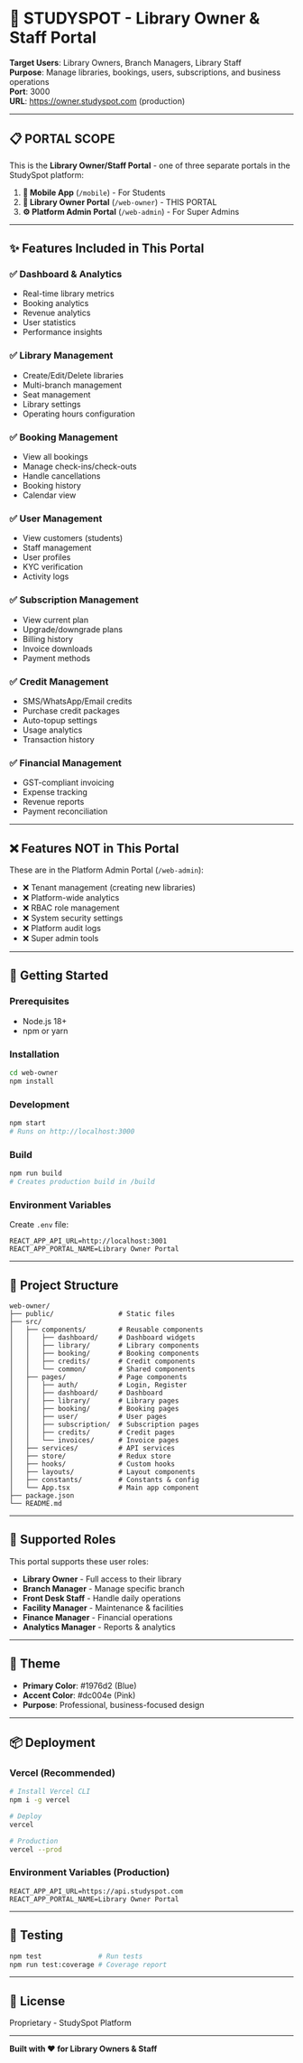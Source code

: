 # 🏢 STUDYSPOT - Library Owner & Staff Portal

**Target Users**: Library Owners, Branch Managers, Library Staff  
**Purpose**: Manage libraries, bookings, users, subscriptions, and business operations  
**Port**: 3000  
**URL**: https://owner.studyspot.com (production)

---

## 📋 **PORTAL SCOPE**

This is the **Library Owner/Staff Portal** - one of three separate portals in the StudySpot platform:

1. **📱 Mobile App** (`/mobile`) - For Students
2. **🏢 Library Owner Portal** (`/web-owner`) - THIS PORTAL
3. **⚙️ Platform Admin Portal** (`/web-admin`) - For Super Admins

---

## ✨ **Features Included in This Portal**

### ✅ Dashboard & Analytics
- Real-time library metrics
- Booking analytics
- Revenue analytics
- User statistics
- Performance insights

### ✅ Library Management
- Create/Edit/Delete libraries
- Multi-branch management
- Seat management
- Library settings
- Operating hours configuration

### ✅ Booking Management
- View all bookings
- Manage check-ins/check-outs
- Handle cancellations
- Booking history
- Calendar view

### ✅ User Management
- View customers (students)
- Staff management
- User profiles
- KYC verification
- Activity logs

### ✅ Subscription Management
- View current plan
- Upgrade/downgrade plans
- Billing history
- Invoice downloads
- Payment methods

### ✅ Credit Management
- SMS/WhatsApp/Email credits
- Purchase credit packages
- Auto-topup settings
- Usage analytics
- Transaction history

### ✅ Financial Management
- GST-compliant invoicing
- Expense tracking
- Revenue reports
- Payment reconciliation

---

## ❌ **Features NOT in This Portal**

These are in the Platform Admin Portal (`/web-admin`):

- ❌ Tenant management (creating new libraries)
- ❌ Platform-wide analytics
- ❌ RBAC role management
- ❌ System security settings
- ❌ Platform audit logs
- ❌ Super admin tools

---

## 🚀 **Getting Started**

### Prerequisites
- Node.js 18+
- npm or yarn

### Installation
```bash
cd web-owner
npm install
```

### Development
```bash
npm start
# Runs on http://localhost:3000
```

### Build
```bash
npm run build
# Creates production build in /build
```

### Environment Variables

Create `.env` file:
```env
REACT_APP_API_URL=http://localhost:3001
REACT_APP_PORTAL_NAME=Library Owner Portal
```

---

## 📁 **Project Structure**

```
web-owner/
├── public/                # Static files
├── src/
│   ├── components/        # Reusable components
│   │   ├── dashboard/     # Dashboard widgets
│   │   ├── library/       # Library components
│   │   ├── booking/       # Booking components
│   │   ├── credits/       # Credit components
│   │   └── common/        # Shared components
│   ├── pages/             # Page components
│   │   ├── auth/          # Login, Register
│   │   ├── dashboard/     # Dashboard
│   │   ├── library/       # Library pages
│   │   ├── booking/       # Booking pages
│   │   ├── user/          # User pages
│   │   ├── subscription/  # Subscription pages
│   │   ├── credits/       # Credit pages
│   │   └── invoices/      # Invoice pages
│   ├── services/          # API services
│   ├── store/             # Redux store
│   ├── hooks/             # Custom hooks
│   ├── layouts/           # Layout components
│   ├── constants/         # Constants & config
│   └── App.tsx            # Main app component
├── package.json
└── README.md
```

---

## 🔐 **Supported Roles**

This portal supports these user roles:

- **Library Owner** - Full access to their library
- **Branch Manager** - Manage specific branch
- **Front Desk Staff** - Handle daily operations
- **Facility Manager** - Maintenance & facilities
- **Finance Manager** - Financial operations
- **Analytics Manager** - Reports & analytics

---

## 🎨 **Theme**

- **Primary Color**: #1976d2 (Blue)
- **Accent Color**: #dc004e (Pink)
- **Purpose**: Professional, business-focused design

---

## 📦 **Deployment**

### Vercel (Recommended)
```bash
# Install Vercel CLI
npm i -g vercel

# Deploy
vercel

# Production
vercel --prod
```

### Environment Variables (Production)
```env
REACT_APP_API_URL=https://api.studyspot.com
REACT_APP_PORTAL_NAME=Library Owner Portal
```

---

## 🧪 **Testing**

```bash
npm test              # Run tests
npm run test:coverage # Coverage report
```

---

## 📝 **License**

Proprietary - StudySpot Platform

---

**Built with ❤️ for Library Owners & Staff**














